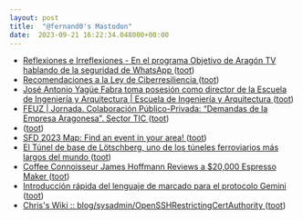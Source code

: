 ```yaml
---
layout: post
title:  "@fernand0's Mastodon"
date:  2023-09-21 16:22:34.048000+00:00
---
```

*  [
         Reflexiones e Irreflexiones - En el programa Objetivo de Aragón TV hablando de la seguridad de WhatsApp
       ](http://fernand0.blogalia.com//historias/7876) ([toot](https://mastodon.social/@fernand0/111104055967001039))
*  [Recomendaciones a la Ley de Ciberresiliencia ](https://ivan.sanchezortega.es/politics/2023/08/30/recomendaciones-ley-ciberresiliencia.htm) ([toot](https://mastodon.social/@fernand0/111104041711966837))
*  [José Antonio Yagüe Fabra toma posesión como director de la Escuela de Ingeniería y Arquitectura \|  Escuela de Ingeniería y Arquitectura   ](https://eina.unizar.es/noticia/jose-antonio-yague-fabra-toma-posesion-como-director-de-la-escuela-de-ingenieria-y) ([toot](https://mastodon.social/@fernand0/111103913053373055))
*  [FEUZ \| Jornada.  Colaboración Público-Privada: “Demandas de la Empresa Aragonesa”. Sector TIC ](https://www.feuz.es/curso/jornada-colaboracion-publico-privada-demandas-de-la-empresa-aragonesa-sector-tic) ([toot](https://mastodon.social/@fernand0/111103623848671159))
*  [ ](https://mathstodon.xyz/@arivero) ([toot](https://mastodon.social/@fernand0/111103468085371608))
*  [SFD 2023 Map: Find an event in your area! ](https://www.softwarefreedomday.org/map/index.php?year=202) ([toot](https://mastodon.social/@fernand0/111103381850184683))
*  [El Túnel de base de Lötschberg, uno de los túneles ferroviarios más largos del mundo ](https://blog.structuralia.com/el-tunel-de-base-de-loetschberg-uno-de-los-tuneles-ferroviarios-mas-largos-del-mund) ([toot](https://mastodon.social/@fernand0/111103224157262792))
*  [Coffee Connoisseur James Hoffmann Reviews a $20,000 Espresso Maker ](https://www.openculture.com/2023/09/coffee-connoisseur-james-hoffmann-reviews-a-20000-espresso-maker.htm) ([toot](https://mastodon.social/@fernand0/111102809115459622))
*  [Introducción rápida del lenguaje de marcado para el protocolo Gemini ](https://victorhckinthefreeworld.com/2021/11/01/introduccion-rapida-del-lenguaje-de-marcado-para-el-protocolo-gemini) ([toot](https://mastodon.social/@fernand0/111102586500541604))
*  [ Chris's Wiki :: blog/sysadmin/OpenSSHRestrictingCertAuthority  ](https://utcc.utoronto.ca/~cks/space/blog/sysadmin/OpenSSHRestrictingCertAuthorit) ([toot](https://mastodon.social/@fernand0/111102335021369585))
